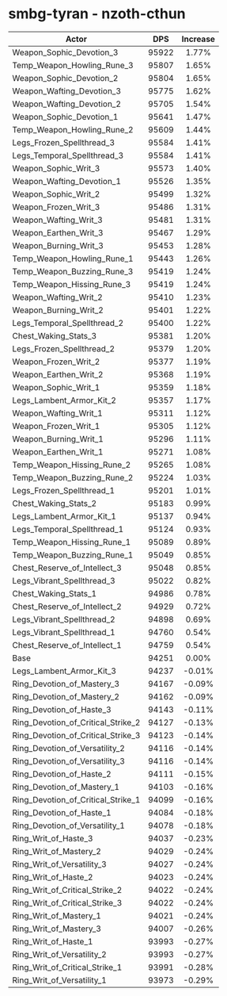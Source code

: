 # smbg-tyran - nzoth-cthun
| Actor | DPS | Increase |
|---|:---:|:---:|
|Weapon_Sophic_Devotion_3|95922|1.77%|
|Temp_Weapon_Howling_Rune_3|95807|1.65%|
|Weapon_Sophic_Devotion_2|95804|1.65%|
|Weapon_Wafting_Devotion_3|95775|1.62%|
|Weapon_Wafting_Devotion_2|95705|1.54%|
|Weapon_Sophic_Devotion_1|95641|1.47%|
|Temp_Weapon_Howling_Rune_2|95609|1.44%|
|Legs_Frozen_Spellthread_3|95584|1.41%|
|Legs_Temporal_Spellthread_3|95584|1.41%|
|Weapon_Sophic_Writ_3|95573|1.40%|
|Weapon_Wafting_Devotion_1|95526|1.35%|
|Weapon_Sophic_Writ_2|95499|1.32%|
|Weapon_Frozen_Writ_3|95486|1.31%|
|Weapon_Wafting_Writ_3|95481|1.31%|
|Weapon_Earthen_Writ_3|95467|1.29%|
|Weapon_Burning_Writ_3|95453|1.28%|
|Temp_Weapon_Howling_Rune_1|95443|1.26%|
|Temp_Weapon_Buzzing_Rune_3|95419|1.24%|
|Temp_Weapon_Hissing_Rune_3|95419|1.24%|
|Weapon_Wafting_Writ_2|95410|1.23%|
|Weapon_Burning_Writ_2|95401|1.22%|
|Legs_Temporal_Spellthread_2|95400|1.22%|
|Chest_Waking_Stats_3|95381|1.20%|
|Legs_Frozen_Spellthread_2|95379|1.20%|
|Weapon_Frozen_Writ_2|95377|1.19%|
|Weapon_Earthen_Writ_2|95368|1.19%|
|Weapon_Sophic_Writ_1|95359|1.18%|
|Legs_Lambent_Armor_Kit_2|95357|1.17%|
|Weapon_Wafting_Writ_1|95311|1.12%|
|Weapon_Frozen_Writ_1|95305|1.12%|
|Weapon_Burning_Writ_1|95296|1.11%|
|Weapon_Earthen_Writ_1|95271|1.08%|
|Temp_Weapon_Hissing_Rune_2|95265|1.08%|
|Temp_Weapon_Buzzing_Rune_2|95224|1.03%|
|Legs_Frozen_Spellthread_1|95201|1.01%|
|Chest_Waking_Stats_2|95183|0.99%|
|Legs_Lambent_Armor_Kit_1|95137|0.94%|
|Legs_Temporal_Spellthread_1|95124|0.93%|
|Temp_Weapon_Hissing_Rune_1|95089|0.89%|
|Temp_Weapon_Buzzing_Rune_1|95049|0.85%|
|Chest_Reserve_of_Intellect_3|95048|0.85%|
|Legs_Vibrant_Spellthread_3|95022|0.82%|
|Chest_Waking_Stats_1|94986|0.78%|
|Chest_Reserve_of_Intellect_2|94929|0.72%|
|Legs_Vibrant_Spellthread_2|94898|0.69%|
|Legs_Vibrant_Spellthread_1|94760|0.54%|
|Chest_Reserve_of_Intellect_1|94759|0.54%|
|Base|94251|0.00%|
|Legs_Lambent_Armor_Kit_3|94237|-0.01%|
|Ring_Devotion_of_Mastery_3|94167|-0.09%|
|Ring_Devotion_of_Mastery_2|94162|-0.09%|
|Ring_Devotion_of_Haste_3|94143|-0.11%|
|Ring_Devotion_of_Critical_Strike_2|94127|-0.13%|
|Ring_Devotion_of_Critical_Strike_3|94123|-0.14%|
|Ring_Devotion_of_Versatility_2|94116|-0.14%|
|Ring_Devotion_of_Versatility_3|94116|-0.14%|
|Ring_Devotion_of_Haste_2|94111|-0.15%|
|Ring_Devotion_of_Mastery_1|94103|-0.16%|
|Ring_Devotion_of_Critical_Strike_1|94099|-0.16%|
|Ring_Devotion_of_Haste_1|94084|-0.18%|
|Ring_Devotion_of_Versatility_1|94078|-0.18%|
|Ring_Writ_of_Haste_3|94037|-0.23%|
|Ring_Writ_of_Mastery_2|94029|-0.24%|
|Ring_Writ_of_Versatility_3|94027|-0.24%|
|Ring_Writ_of_Haste_2|94023|-0.24%|
|Ring_Writ_of_Critical_Strike_2|94022|-0.24%|
|Ring_Writ_of_Critical_Strike_3|94022|-0.24%|
|Ring_Writ_of_Mastery_1|94021|-0.24%|
|Ring_Writ_of_Mastery_3|94007|-0.26%|
|Ring_Writ_of_Haste_1|93993|-0.27%|
|Ring_Writ_of_Versatility_2|93993|-0.27%|
|Ring_Writ_of_Critical_Strike_1|93991|-0.28%|
|Ring_Writ_of_Versatility_1|93973|-0.29%|
